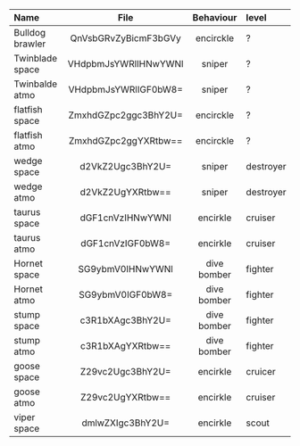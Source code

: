 | Name            |         File         |  Behaviour  | level     |
| :-------------- | :------------------: | :---------: | :-------- |
| Bulldog brawler | QnVsbGRvZyBicmF3bGVy |  encirckle  | ?         |
| Twinblade space | VHdpbmJsYWRlIHNwYWNl |   sniper    | ?         |
| Twinbalde atmo  | VHdpbmJsYWRlIGF0bW8= |   sniper    | ?         |
| flatfish space  | ZmxhdGZpc2ggc3BhY2U= |  encirckle  | ?         |
| flatfish atmo   | ZmxhdGZpc2ggYXRtbw== |  encirckle  | ?         |
| wedge space     |   d2VkZ2Ugc3BhY2U=   |   sniper    | destroyer |
| wedge atmo      |   d2VkZ2UgYXRtbw==   |   sniper    | destroyer |
| taurus space    |   dGF1cnVzIHNwYWNl   |  encirkle   | cruiser   |
| taurus atmo     |   dGF1cnVzIGF0bW8=   |  encirkle   | cruiser   |
| Hornet space    |   SG9ybmV0IHNwYWNl   | dive bomber | fighter   |
| Hornet atmo     |   SG9ybmV0IGF0bW8=   | dive bomber | fighter   |
| stump space     |   c3R1bXAgc3BhY2U=   | dive bomber | fighter   |
| stump atmo      |   c3R1bXAgYXRtbw==   | dive bomber | fighter   |
| goose space     |   Z29vc2Ugc3BhY2U=   |  encirkle   | cruicer   |
| goose atmo      |   Z29vc2UgYXRtbw==   |  encirkle   | cruiser   |
| viper space     |   dmlwZXIgc3BhY2U=   |  encirkle   | scout     |
